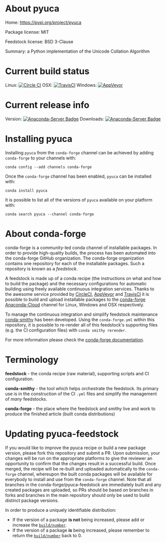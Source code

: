 About pyuca
===========

Home: https://pypi.org/project/pyuca

Package license: MIT

Feedstock license: BSD 3-Clause

Summary: a Python implementation of the Unicode Collation Algorithm



Current build status
====================

Linux: [![Circle CI](https://circleci.com/gh/conda-forge/pyuca-feedstock.svg?style=shield)](https://circleci.com/gh/conda-forge/pyuca-feedstock)
OSX: [![TravisCI](https://travis-ci.org/conda-forge/pyuca-feedstock.svg?branch=master)](https://travis-ci.org/conda-forge/pyuca-feedstock)
Windows: [![AppVeyor](https://ci.appveyor.com/api/projects/status/github/conda-forge/pyuca-feedstock?svg=True)](https://ci.appveyor.com/project/conda-forge/pyuca-feedstock/branch/master)

Current release info
====================
Version: [![Anaconda-Server Badge](https://anaconda.org/conda-forge/pyuca/badges/version.svg)](https://anaconda.org/conda-forge/pyuca)
Downloads: [![Anaconda-Server Badge](https://anaconda.org/conda-forge/pyuca/badges/downloads.svg)](https://anaconda.org/conda-forge/pyuca)

Installing pyuca
================

Installing `pyuca` from the `conda-forge` channel can be achieved by adding `conda-forge` to your channels with:

```
conda config --add channels conda-forge
```

Once the `conda-forge` channel has been enabled, `pyuca` can be installed with:

```
conda install pyuca
```

It is possible to list all of the versions of `pyuca` available on your platform with:

```
conda search pyuca --channel conda-forge
```


About conda-forge
=================

conda-forge is a community-led conda channel of installable packages.
In order to provide high-quality builds, the process has been automated into the
conda-forge GitHub organization. The conda-forge organization contains one repository
for each of the installable packages. Such a repository is known as a *feedstock*.

A feedstock is made up of a conda recipe (the instructions on what and how to build
the package) and the necessary configurations for automatic building using freely
available continuous integration services. Thanks to the awesome service provided by
[CircleCI](https://circleci.com/), [AppVeyor](http://www.appveyor.com/)
and [TravisCI](https://travis-ci.org/) it is possible to build and upload installable
packages to the [conda-forge](https://anaconda.org/conda-forge)
[Anaconda-Cloud](http://docs.anaconda.org/) channel for Linux, Windows and OSX respectively.

To manage the continuous integration and simplify feedstock maintenance
[conda-smithy](http://github.com/conda-forge/conda-smithy) has been developed.
Using the ``conda-forge.yml`` within this repository, it is possible to re-render all of
this feedstock's supporting files (e.g. the CI configuration files) with ``conda smithy rerender``.

For more information please check the [conda-forge documentation](https://conda-forge.org/docs/).

Terminology
===========

**feedstock** - the conda recipe (raw material), supporting scripts and CI configuration.

**conda-smithy** - the tool which helps orchestrate the feedstock.
                   Its primary use is in the construction of the CI ``.yml`` files
                   and simplify the management of *many* feedstocks.

**conda-forge** - the place where the feedstock and smithy live and work to
                  produce the finished article (built conda distributions)


Updating pyuca-feedstock
========================

If you would like to improve the pyuca recipe or build a new
package version, please fork this repository and submit a PR. Upon submission,
your changes will be run on the appropriate platforms to give the reviewer an
opportunity to confirm that the changes result in a successful build. Once
merged, the recipe will be re-built and uploaded automatically to the
`conda-forge` channel, whereupon the built conda packages will be available for
everybody to install and use from the `conda-forge` channel.
Note that all branches in the conda-forge/pyuca-feedstock are
immediately built and any created packages are uploaded, so PRs should be based
on branches in forks and branches in the main repository should only be used to
build distinct package versions.

In order to produce a uniquely identifiable distribution:
 * If the version of a package **is not** being increased, please add or increase
   the [``build/number``](http://conda.pydata.org/docs/building/meta-yaml.html#build-number-and-string).
 * If the version of a package **is** being increased, please remember to return
   the [``build/number``](http://conda.pydata.org/docs/building/meta-yaml.html#build-number-and-string)
   back to 0.